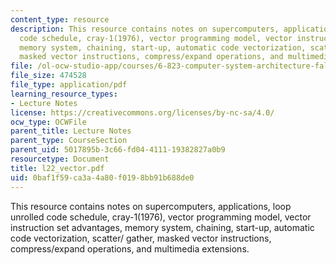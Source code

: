 ```yaml
---
content_type: resource
description: This resource contains notes on supercomputers, applications, loop unrolled
  code schedule, cray-1(1976), vector programming model, vector instruction set advantages,
  memory system, chaining, start-up, automatic code vectorization, scatter/ gather,
  masked vector instructions, compress/expand operations, and multimedia extensions.
file: /ol-ocw-studio-app/courses/6-823-computer-system-architecture-fall-2005/0baf1f59ca3a4a80f0198bb91b688de0_l22_vector.pdf
file_size: 474528
file_type: application/pdf
learning_resource_types:
- Lecture Notes
license: https://creativecommons.org/licenses/by-nc-sa/4.0/
ocw_type: OCWFile
parent_title: Lecture Notes
parent_type: CourseSection
parent_uid: 5017895b-3c66-fd04-4111-19382827a0b9
resourcetype: Document
title: l22_vector.pdf
uid: 0baf1f59-ca3a-4a80-f019-8bb91b688de0
---
```

This resource contains notes on supercomputers, applications, loop unrolled code schedule, cray-1(1976), vector programming model, vector instruction set advantages, memory system, chaining, start-up, automatic code vectorization, scatter/ gather, masked vector instructions, compress/expand operations, and multimedia extensions.